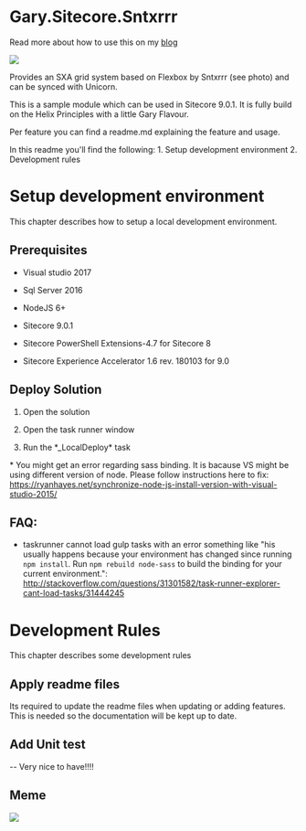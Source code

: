 # Gary.Sitecore.Sntxrrr

Read more about how to use this on my [blog](http://gary.wenneker.org/2018/02/17/becoming-macgyver-using-the-css-swiss-army-knife-in-sitecore-sxa/)

![](https://gary.wenneker.org/content/images/2018/02/SNTXRRR.png)

Provides an SXA grid system based on Flexbox by Sntxrrr (see photo) and can be synced with Unicorn.

This is a sample module which can be used in Sitecore 9.0.1. It is fully build
on the Helix Principles with a little Gary Flavour.

Per feature you can find a readme.md explaining the feature and usage.

In this readme you'll find the following: 1. Setup development environment 2.
Development rules

Setup development environment
=============================

This chapter describes how to setup a local development environment.

Prerequisites
-------------

-   Visual studio 2017

-   Sql Server 2016

-   NodeJS 6+

-   Sitecore 9.0.1

-   Sitecore PowerShell Extensions-4.7 for Sitecore 8

-   Sitecore Experience Accelerator 1.6 rev. 180103 for 9.0

Deploy Solution
---------------

1.  Open the solution

2.  Open the task runner window

3.  Run the \*_LocalDeploy\* task

\* You might get an error regarding sass binding. It is bacause VS might be
using different version of node. Please follow instructions here to fix:
https://ryanhayes.net/synchronize-node-js-install-version-with-visual-studio-2015/

FAQ:
----

-   taskrunner cannot load gulp tasks with an error something like "his usually
    happens because your environment has changed since running `npm install`.
    Run `npm rebuild node-sass` to build the binding for your current
    environment.":
    http://stackoverflow.com/questions/31301582/task-runner-explorer-cant-load-tasks/31444245

Development Rules
=================

This chapter describes some development rules

Apply readme files
------------------

Its required to update the readme files when updating or adding features. This
is needed so the documentation will be kept up to date.

Add Unit test
-------------

\-- Very nice to have!!!!

Meme
----

![](https://i.giphy.com/xTiTnI8D1aV3vfozVm.gif)
